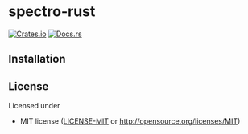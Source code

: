 # spectro-rust

[![Crates.io](https://img.shields.io/crates/v/spectro-rust.svg)](https://crates.io/crates/spectro-rust)
[![Docs.rs](https://docs.rs/spectro-rust/badge.svg)](https://docs.rs/spectro-rust)

## Installation


## License

Licensed under
 * MIT license
   ([LICENSE-MIT](LICENSE-MIT) or http://opensource.org/licenses/MIT)
